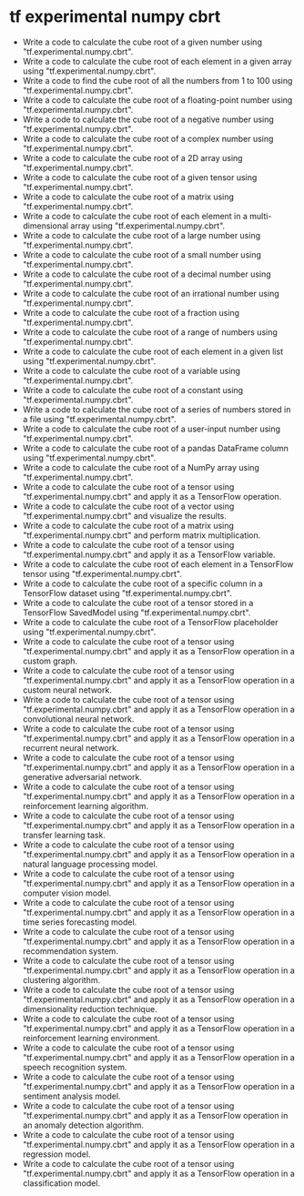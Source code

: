 # tf experimental numpy cbrt

- Write a code to calculate the cube root of a given number using "tf.experimental.numpy.cbrt".
- Write a code to calculate the cube root of each element in a given array using "tf.experimental.numpy.cbrt".
- Write a code to find the cube root of all the numbers from 1 to 100 using "tf.experimental.numpy.cbrt".
- Write a code to calculate the cube root of a floating-point number using "tf.experimental.numpy.cbrt".
- Write a code to calculate the cube root of a negative number using "tf.experimental.numpy.cbrt".
- Write a code to calculate the cube root of a complex number using "tf.experimental.numpy.cbrt".
- Write a code to calculate the cube root of a 2D array using "tf.experimental.numpy.cbrt".
- Write a code to calculate the cube root of a given tensor using "tf.experimental.numpy.cbrt".
- Write a code to calculate the cube root of a matrix using "tf.experimental.numpy.cbrt".
- Write a code to calculate the cube root of each element in a multi-dimensional array using "tf.experimental.numpy.cbrt".
- Write a code to calculate the cube root of a large number using "tf.experimental.numpy.cbrt".
- Write a code to calculate the cube root of a small number using "tf.experimental.numpy.cbrt".
- Write a code to calculate the cube root of a decimal number using "tf.experimental.numpy.cbrt".
- Write a code to calculate the cube root of an irrational number using "tf.experimental.numpy.cbrt".
- Write a code to calculate the cube root of a fraction using "tf.experimental.numpy.cbrt".
- Write a code to calculate the cube root of a range of numbers using "tf.experimental.numpy.cbrt".
- Write a code to calculate the cube root of each element in a given list using "tf.experimental.numpy.cbrt".
- Write a code to calculate the cube root of a variable using "tf.experimental.numpy.cbrt".
- Write a code to calculate the cube root of a constant using "tf.experimental.numpy.cbrt".
- Write a code to calculate the cube root of a series of numbers stored in a file using "tf.experimental.numpy.cbrt".
- Write a code to calculate the cube root of a user-input number using "tf.experimental.numpy.cbrt".
- Write a code to calculate the cube root of a pandas DataFrame column using "tf.experimental.numpy.cbrt".
- Write a code to calculate the cube root of a NumPy array using "tf.experimental.numpy.cbrt".
- Write a code to calculate the cube root of a tensor using "tf.experimental.numpy.cbrt" and apply it as a TensorFlow operation.
- Write a code to calculate the cube root of a vector using "tf.experimental.numpy.cbrt" and visualize the results.
- Write a code to calculate the cube root of a matrix using "tf.experimental.numpy.cbrt" and perform matrix multiplication.
- Write a code to calculate the cube root of a tensor using "tf.experimental.numpy.cbrt" and apply it as a TensorFlow variable.
- Write a code to calculate the cube root of each element in a TensorFlow tensor using "tf.experimental.numpy.cbrt".
- Write a code to calculate the cube root of a specific column in a TensorFlow dataset using "tf.experimental.numpy.cbrt".
- Write a code to calculate the cube root of a tensor stored in a TensorFlow SavedModel using "tf.experimental.numpy.cbrt".
- Write a code to calculate the cube root of a TensorFlow placeholder using "tf.experimental.numpy.cbrt".
- Write a code to calculate the cube root of a tensor using "tf.experimental.numpy.cbrt" and apply it as a TensorFlow operation in a custom graph.
- Write a code to calculate the cube root of a tensor using "tf.experimental.numpy.cbrt" and apply it as a TensorFlow operation in a custom neural network.
- Write a code to calculate the cube root of a tensor using "tf.experimental.numpy.cbrt" and apply it as a TensorFlow operation in a convolutional neural network.
- Write a code to calculate the cube root of a tensor using "tf.experimental.numpy.cbrt" and apply it as a TensorFlow operation in a recurrent neural network.
- Write a code to calculate the cube root of a tensor using "tf.experimental.numpy.cbrt" and apply it as a TensorFlow operation in a generative adversarial network.
- Write a code to calculate the cube root of a tensor using "tf.experimental.numpy.cbrt" and apply it as a TensorFlow operation in a reinforcement learning algorithm.
- Write a code to calculate the cube root of a tensor using "tf.experimental.numpy.cbrt" and apply it as a TensorFlow operation in a transfer learning task.
- Write a code to calculate the cube root of a tensor using "tf.experimental.numpy.cbrt" and apply it as a TensorFlow operation in a natural language processing model.
- Write a code to calculate the cube root of a tensor using "tf.experimental.numpy.cbrt" and apply it as a TensorFlow operation in a computer vision model.
- Write a code to calculate the cube root of a tensor using "tf.experimental.numpy.cbrt" and apply it as a TensorFlow operation in a time series forecasting model.
- Write a code to calculate the cube root of a tensor using "tf.experimental.numpy.cbrt" and apply it as a TensorFlow operation in a recommendation system.
- Write a code to calculate the cube root of a tensor using "tf.experimental.numpy.cbrt" and apply it as a TensorFlow operation in a clustering algorithm.
- Write a code to calculate the cube root of a tensor using "tf.experimental.numpy.cbrt" and apply it as a TensorFlow operation in a dimensionality reduction technique.
- Write a code to calculate the cube root of a tensor using "tf.experimental.numpy.cbrt" and apply it as a TensorFlow operation in a reinforcement learning environment.
- Write a code to calculate the cube root of a tensor using "tf.experimental.numpy.cbrt" and apply it as a TensorFlow operation in a speech recognition system.
- Write a code to calculate the cube root of a tensor using "tf.experimental.numpy.cbrt" and apply it as a TensorFlow operation in a sentiment analysis model.
- Write a code to calculate the cube root of a tensor using "tf.experimental.numpy.cbrt" and apply it as a TensorFlow operation in an anomaly detection algorithm.
- Write a code to calculate the cube root of a tensor using "tf.experimental.numpy.cbrt" and apply it as a TensorFlow operation in a regression model.
- Write a code to calculate the cube root of a tensor using "tf.experimental.numpy.cbrt" and apply it as a TensorFlow operation in a classification model.